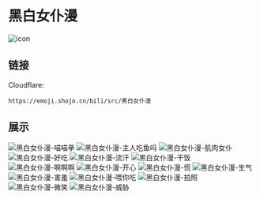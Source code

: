 # 黑白女仆漫
![icon](https://emoji.shojo.cn/bili/src/黑白女仆漫/icon.png)
## 链接
Cloudflare:
```
https://emoji.shojo.cn/bili/src/黑白女仆漫
```
## 展示
![黑白女仆漫-喵喵拳](https://emoji.shojo.cn/bili/src/黑白女仆漫/黑白女仆漫-喵喵拳.png)
![黑白女仆漫-主人吃鱼吗](https://emoji.shojo.cn/bili/src/黑白女仆漫/黑白女仆漫-主人吃鱼吗.png)
![黑白女仆漫-肌肉女仆](https://emoji.shojo.cn/bili/src/黑白女仆漫/黑白女仆漫-肌肉女仆.png)
![黑白女仆漫-好吃](https://emoji.shojo.cn/bili/src/黑白女仆漫/黑白女仆漫-好吃.png)
![黑白女仆漫-流汗](https://emoji.shojo.cn/bili/src/黑白女仆漫/黑白女仆漫-流汗.png)
![黑白女仆漫-干饭](https://emoji.shojo.cn/bili/src/黑白女仆漫/黑白女仆漫-干饭.png)
![黑白女仆漫-啊啊啊](https://emoji.shojo.cn/bili/src/黑白女仆漫/黑白女仆漫-啊啊啊.png)
![黑白女仆漫-开心](https://emoji.shojo.cn/bili/src/黑白女仆漫/黑白女仆漫-开心.png)
![黑白女仆漫-慌](https://emoji.shojo.cn/bili/src/黑白女仆漫/黑白女仆漫-慌.png)
![黑白女仆漫-生气](https://emoji.shojo.cn/bili/src/黑白女仆漫/黑白女仆漫-生气.png)
![黑白女仆漫-害羞](https://emoji.shojo.cn/bili/src/黑白女仆漫/黑白女仆漫-害羞.png)
![黑白女仆漫-喂你吃](https://emoji.shojo.cn/bili/src/黑白女仆漫/黑白女仆漫-喂你吃.png)
![黑白女仆漫-拍照](https://emoji.shojo.cn/bili/src/黑白女仆漫/黑白女仆漫-拍照.png)
![黑白女仆漫-微笑](https://emoji.shojo.cn/bili/src/黑白女仆漫/黑白女仆漫-微笑.png)
![黑白女仆漫-威胁](https://emoji.shojo.cn/bili/src/黑白女仆漫/黑白女仆漫-威胁.png)
